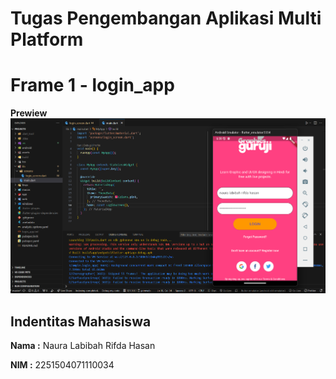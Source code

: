# Tugas Pengembangan Aplikasi Multi Platform 
# Frame 1 - login_app

**Prewiew**
![image alt](https://github.com/nnauralabibah/Frame1_Naura_Labibah_Rifda_Hasan_Login_App/blob/52ba353e77be1ba428561680280b76860a5ea6c8/Cuplikan%20layar%202024-10-14%20185934.png)


## Indentitas Mahasiswa

**Nama :** Naura Labibah Rifda Hasan

**NIM  :** 2251504071110034
